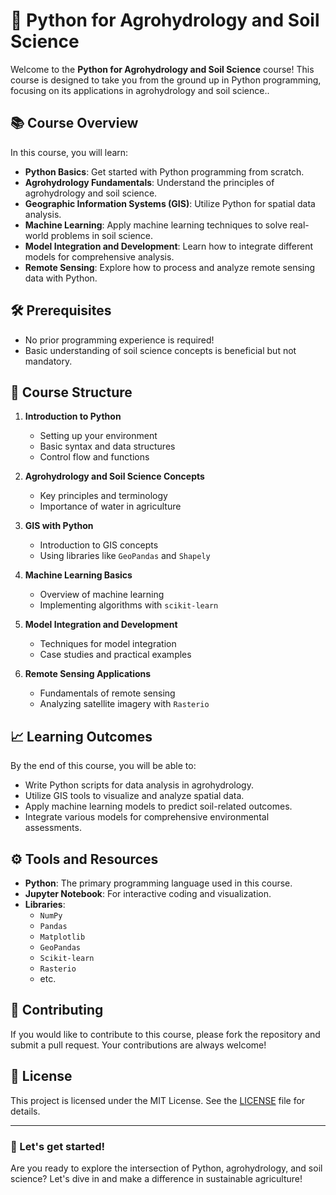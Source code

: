 # 🌱 Python for Agrohydrology and Soil Science

Welcome to the **Python for Agrohydrology and Soil Science** course! This course is designed to take you from the ground up in Python programming, focusing on its applications in agrohydrology and soil science..

## 📚 Course Overview

In this course, you will learn:

- **Python Basics**: Get started with Python programming from scratch.
- **Agrohydrology Fundamentals**: Understand the principles of agrohydrology and soil science.
- **Geographic Information Systems (GIS)**: Utilize Python for spatial data analysis.
- **Machine Learning**: Apply machine learning techniques to solve real-world problems in soil science.
- **Model Integration and Development**: Learn how to integrate different models for comprehensive analysis.
- **Remote Sensing**: Explore how to process and analyze remote sensing data with Python.

## 🛠️ Prerequisites

- No prior programming experience is required!
- Basic understanding of soil science concepts is beneficial but not mandatory.

## 📅 Course Structure

1. **Introduction to Python**
   - Setting up your environment
   - Basic syntax and data structures
   - Control flow and functions

2. **Agrohydrology and Soil Science Concepts**
   - Key principles and terminology
   - Importance of water in agriculture

3. **GIS with Python**
   - Introduction to GIS concepts
   - Using libraries like `GeoPandas` and `Shapely`

4. **Machine Learning Basics**
   - Overview of machine learning
   - Implementing algorithms with `scikit-learn`

5. **Model Integration and Development**
   - Techniques for model integration
   - Case studies and practical examples

6. **Remote Sensing Applications**
   - Fundamentals of remote sensing
   - Analyzing satellite imagery with `Rasterio`

## 📈 Learning Outcomes

By the end of this course, you will be able to:

- Write Python scripts for data analysis in agrohydrology.
- Utilize GIS tools to visualize and analyze spatial data.
- Apply machine learning models to predict soil-related outcomes.
- Integrate various models for comprehensive environmental assessments.

## ⚙️ Tools and Resources

- **Python**: The primary programming language used in this course.
- **Jupyter Notebook**: For interactive coding and visualization.
- **Libraries**: 
  - `NumPy`
  - `Pandas`
  - `Matplotlib`
  - `GeoPandas`
  - `Scikit-learn`
  - `Rasterio`
  - etc.
  

## 🤝 Contributing

If you would like to contribute to this course, please fork the repository and submit a pull request. Your contributions are always welcome!

## 📄 License

This project is licensed under the MIT License. See the [LICENSE](LICENSE) file for details.

---

### 🚀 Let's get started!

Are you ready to explore the intersection of Python, agrohydrology, and soil science? Let's dive in and make a difference in sustainable agriculture!

